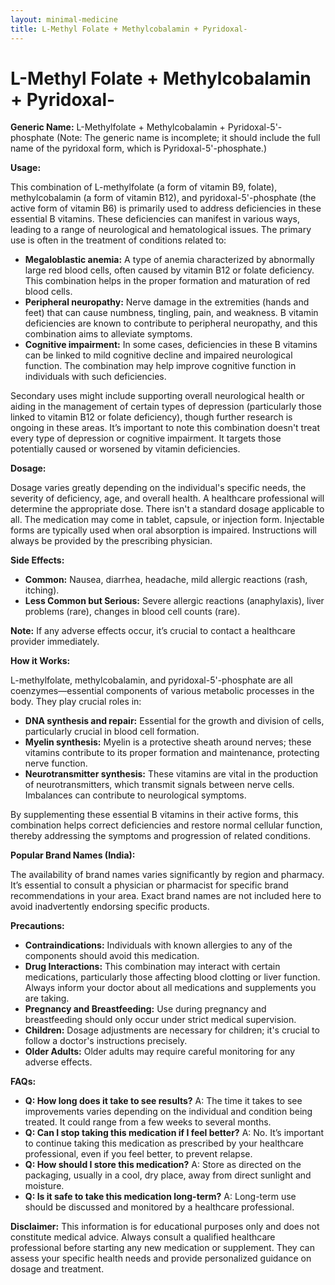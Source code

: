 ```yaml
---
layout: minimal-medicine
title: L-Methyl Folate + Methylcobalamin + Pyridoxal-
---
```


# L-Methyl Folate + Methylcobalamin + Pyridoxal-

**Generic Name:** L-Methylfolate + Methylcobalamin + Pyridoxal-5'-phosphate (Note:  The generic name is incomplete; it should include the full name of the pyridoxal form, which is Pyridoxal-5'-phosphate.)

**Usage:**

This combination of L-methylfolate (a form of vitamin B9, folate), methylcobalamin (a form of vitamin B12), and pyridoxal-5'-phosphate (the active form of vitamin B6) is primarily used to address deficiencies in these essential B vitamins.  These deficiencies can manifest in various ways, leading to a range of neurological and hematological issues.  The primary use is often in the treatment of conditions related to:

* **Megaloblastic anemia:** A type of anemia characterized by abnormally large red blood cells, often caused by vitamin B12 or folate deficiency. This combination helps in the proper formation and maturation of red blood cells.
* **Peripheral neuropathy:** Nerve damage in the extremities (hands and feet) that can cause numbness, tingling, pain, and weakness. B vitamin deficiencies are known to contribute to peripheral neuropathy, and this combination aims to alleviate symptoms.
* **Cognitive impairment:** In some cases, deficiencies in these B vitamins can be linked to mild cognitive decline and impaired neurological function.  The combination may help improve cognitive function in individuals with such deficiencies.

Secondary uses might include supporting overall neurological health or aiding in the management of certain types of depression (particularly those linked to vitamin B12 or folate deficiency), though further research is ongoing in these areas. It’s important to note this combination doesn't treat every type of depression or cognitive impairment.  It targets those potentially caused or worsened by vitamin deficiencies.


**Dosage:**

Dosage varies greatly depending on the individual's specific needs, the severity of deficiency, age, and overall health.  A healthcare professional will determine the appropriate dose.  There isn't a standard dosage applicable to all.  The medication may come in tablet, capsule, or injection form.  Injectable forms are typically used when oral absorption is impaired.  Instructions will always be provided by the prescribing physician.


**Side Effects:**

* **Common:** Nausea, diarrhea, headache, mild allergic reactions (rash, itching).
* **Less Common but Serious:** Severe allergic reactions (anaphylaxis), liver problems (rare), changes in blood cell counts (rare).

**Note:**  If any adverse effects occur, it’s crucial to contact a healthcare provider immediately.


**How it Works:**

L-methylfolate, methylcobalamin, and pyridoxal-5'-phosphate are all coenzymes—essential components of various metabolic processes in the body. They play crucial roles in:

* **DNA synthesis and repair:**  Essential for the growth and division of cells, particularly crucial in blood cell formation.
* **Myelin synthesis:**  Myelin is a protective sheath around nerves; these vitamins contribute to its proper formation and maintenance, protecting nerve function.
* **Neurotransmitter synthesis:** These vitamins are vital in the production of neurotransmitters, which transmit signals between nerve cells.  Imbalances can contribute to neurological symptoms.

By supplementing these essential B vitamins in their active forms, this combination helps correct deficiencies and restore normal cellular function, thereby addressing the symptoms and progression of related conditions.


**Popular Brand Names (India):**

The availability of brand names varies significantly by region and pharmacy.  It’s essential to consult a physician or pharmacist for specific brand recommendations in your area.  Exact brand names are not included here to avoid inadvertently endorsing specific products.


**Precautions:**

* **Contraindications:** Individuals with known allergies to any of the components should avoid this medication.
* **Drug Interactions:**  This combination may interact with certain medications, particularly those affecting blood clotting or liver function.  Always inform your doctor about all medications and supplements you are taking.
* **Pregnancy and Breastfeeding:**  Use during pregnancy and breastfeeding should only occur under strict medical supervision.
* **Children:** Dosage adjustments are necessary for children; it's crucial to follow a doctor's instructions precisely.
* **Older Adults:**  Older adults may require careful monitoring for any adverse effects.


**FAQs:**

* **Q: How long does it take to see results?** A: The time it takes to see improvements varies depending on the individual and condition being treated. It could range from a few weeks to several months.
* **Q: Can I stop taking this medication if I feel better?** A: No. It’s important to continue taking this medication as prescribed by your healthcare professional, even if you feel better, to prevent relapse.
* **Q: How should I store this medication?** A: Store as directed on the packaging, usually in a cool, dry place, away from direct sunlight and moisture.
* **Q: Is it safe to take this medication long-term?** A: Long-term use should be discussed and monitored by a healthcare professional.


**Disclaimer:**  This information is for educational purposes only and does not constitute medical advice.  Always consult a qualified healthcare professional before starting any new medication or supplement.  They can assess your specific health needs and provide personalized guidance on dosage and treatment.
